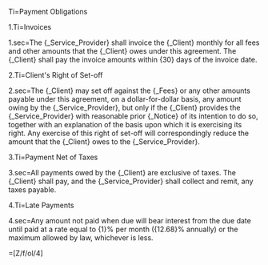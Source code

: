 Ti=Payment Obligations

1.Ti=Invoices

1.sec=The {_Service_Provider} shall invoice the {_Client} monthly for all fees and other amounts that the {_Client} owes under this agreement. The {_Client} shall pay the invoice amounts within {30} days of the invoice date.

2.Ti=Client's Right of Set-off

2.sec=The {_Client} may set off against the {_Fees} or any other amounts payable under this agreement, on a dollar-for-dollar basis, any amount owing by the {_Service_Provider}, but only if the {_Client} provides the {_Service_Provider} with reasonable prior {_Notice} of its intention to do so, together with an explanation of the basis upon which it is exercising its right. Any exercise of this right of set-off will correspondingly reduce the amount that the {_Client} owes to the {_Service_Provider}.

3.Ti=Payment Net of Taxes

3.sec=All payments owed by the {_Client} are exclusive of taxes. The {_Client} shall pay, and the {_Service_Provider} shall collect and remit, any taxes payable.

4.Ti=Late Payments

4.sec=Any amount not paid when due will bear interest from the due date until paid at a rate equal to {1}% per month ({12.68}% annually) or the maximum allowed by law, whichever is less.

=[Z/f/ol/4]

